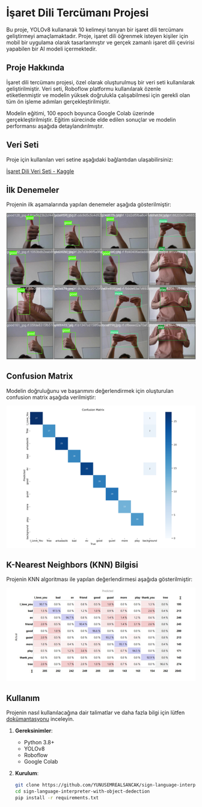 # İşaret Dili Tercümanı Projesi

Bu proje, YOLOv8 kullanarak 10 kelimeyi tanıyan bir işaret dili tercümanı geliştirmeyi amaçlamaktadır. Proje, işaret dili öğrenmek isteyen kişiler için mobil bir uygulama olarak tasarlanmıştır ve gerçek zamanlı işaret dili çevirisi yapabilen bir AI modeli içermektedir.

## Proje Hakkında

İşaret dili tercümanı projesi, özel olarak oluşturulmuş bir veri seti kullanılarak geliştirilmiştir. Veri seti, Roboflow platformu kullanılarak özenle etiketlenmiştir ve modelin yüksek doğrulukla çalışabilmesi için gerekli olan tüm ön işleme adımları gerçekleştirilmiştir.

Modelin eğitimi, 100 epoch boyunca Google Colab üzerinde gerçekleştirilmiştir. Eğitim sürecinde elde edilen sonuçlar ve modelin performansı aşağıda detaylandırılmıştır.

## Veri Seti

Proje için kullanılan veri setine aşağıdaki bağlantıdan ulaşabilirsiniz:

[İşaret Dili Veri Seti - Kaggle](https://www.kaggle.com/datasets/yunusemrealsancak/sign-language-dataset)

## İlk Denemeler

Projenin ilk aşamalarında yapılan denemeler aşağıda gösterilmiştir:

![İlk Denemeler](https://github.com/YUNUSEMREALSANCAK/sign-language-interpreter-with-object-dedection/blob/main/trainn.jpeg)

## Confusion Matrix

Modelin doğruluğunu ve başarımını değerlendirmek için oluşturulan confusion matrix aşağıda verilmiştir:

![Confusion Matrix](https://github.com/YUNUSEMREALSANCAK/sign-language-interpreter-with-object-dedection/blob/main/confuconmatrix.png)

## K-Nearest Neighbors (KNN) Bilgisi

Projenin KNN algoritması ile yapılan değerlendirmesi aşağıda gösterilmiştir:

![KNN](https://github.com/YUNUSEMREALSANCAK/sign-language-interpreter-with-object-dedection/blob/main/knn.jpeg)



## Kullanım

Projenin nasıl kullanılacağına dair talimatlar ve daha fazla bilgi için lütfen [dokümantasyonu](https://github.com/YUNUSEMREALSANCAK/sign-language-interpreter-with-object-dedection) inceleyin.

1. **Gereksinimler**:
   - Python 3.8+
   - YOLOv8
   - Roboflow
   - Google Colab

2. **Kurulum**:
   ```bash
   git clone https://github.com/YUNUSEMREALSANCAK/sign-language-interpreter-with-object-dedection.git
   cd sign-language-interpreter-with-object-dedection
   pip install -r requirements.txt

